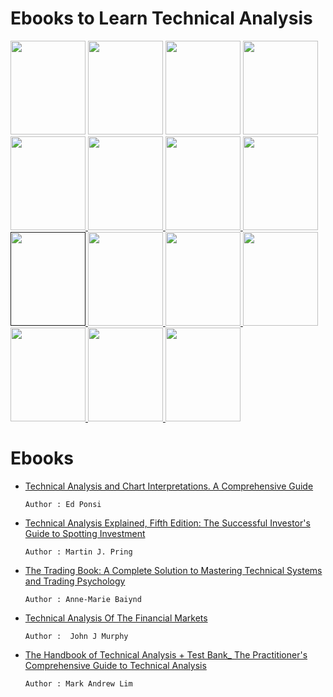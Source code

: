 # Ebooks to Learn Technical Analysis
<!-- technical_analysis_and_chart_interpretation -->
<a href="https://drive.google.com/file/d/1hxq3G48anYGOG474Xr0nnx8oUnbnTX52/view?usp=sharing">
<img src="https://d386vep05x5edh.cloudfront.net/product_images/2630/2630199_500px_jpg/technical_analysis_and_chart_interpretations_a.jpg" width="120px" height="150px"/></a>

<!-- The Trading Book Explained -->
<a href="https://drive.google.com/file/d/1g7YRILETP8Ju6YqbwXcH7xnAc-AXeq5d/view?usp=sharing">
<img src="https://images-na.ssl-images-amazon.com/images/I/51X8c6T5OyL._SX332_BO1,204,203,200_.jpg" width="120px" height="150px"/></a>    

<!-- The Trading Book -->
<a href="https://drive.google.com/file/d/1SOGToCDHStKrR_fmcCkWiP4OfzyAJgCB/view?usp=sharing">
<img src="https://images-na.ssl-images-amazon.com/images/I/51m4JJlfVgL._SX338_BO1,204,203,200_.jpg" width="120px" height="150px"/></a>

<!-- The Trading Analysis of the Financial Market -->
<a href="https://drive.google.com/file/d/1AaylYvh3T7lbZxlgZ7y1I3Z2pA0-EclM/view?usp=sharing">
<img src="https://m.media-amazon.com/images/I/51NEerBzI9L._SL500_.jpg" width="120px" height="150px"/></a>

<!-- The Handbook of Trading Analysis -->
<a href="https://drive.google.com/file/d/1eXi1j0aD6NRbfDwrRubX52Ds8kDtielx/view?usp=sharing">
<img src="https://images-na.ssl-images-amazon.com/images/I/61m16o5aq9L.jpg"  width="120px" height="150px"/> </a>

<!-- Technical Analysis For Dummies -->
<a href="https://drive.google.com/file/d/1OnRS6zUF5xunzGa4xOf9MehZxUjL8vfx/view?usp=sharing">
<img src="https://i.gr-assets.com/images/S/compressed.photo.goodreads.com/books/1347344862l/639247.jpg"  width="120px" height="150px"/> </a>

<!-- Technical Analysis of Stock Trends, Eleventh Edition -->
<a href="https://drive.google.com/file/d/1DJ6hQHVgZIZiIK-MqizbD4FtdBv_5kyQ/view?usp=sharing">
<img src="https://images-na.ssl-images-amazon.com/images/I/411bwpBYF-L._SX330_BO1,204,203,200_.jpg"  width="120px" height="150px"/> </a>

<!-- The Swing Trader Bible  -->
<a href="https://drive.google.com/file/d/1dD-zquPD180p1N7H7P933Wsvl5ntMH6u/view?usp=sharing">
<img src="https://images-na.ssl-images-amazon.com/images/I/41JHWMiDRkL._SX331_BO1,204,203,200_.jpg"  width="120px" height="150px"/> </a>

<!-- Technical Analysis simplified  -->
<a href="">
<img src="https://images-na.ssl-images-amazon.com/images/I/41KWFMMRWQL._SX311_BO1,204,203,200_.jpg"  width="120px" height="150px"/> </a>

<!-- Support and Resistance Simplified -->
<a href="https://drive.google.com/file/d/1AxSLZM-WUcquCfiMAa4dfvAxRqsZj_PS/view?usp=sharing">
<img src="https://images-na.ssl-images-amazon.com/images/I/51E2QAHJZRL._SX317_BO1,204,203,200_.jpg"  width="120px" height="150px"/> </a>

<!-- Moving Averages simplified  -->
<a href="https://drive.google.com/file/d/1lkrLPbvHt73UPJyxqcoKjYmhXNL7tmHQ/view?usp=sharing">
<img src="https://images-na.ssl-images-amazon.com/images/I/41f3JJKZDsL._SX313_BO1,204,203,200_.jpg"  width="120px" height="150px"/> </a>

<!-- 12 Simple Technical Indicators that Really Work  -->
<a href="https://drive.google.com/file/d/17POSrHjoPi4rKqeBnpMIJjuYqg1Arknt/view?usp=sharing">
<img src="https://images-na.ssl-images-amazon.com/images/I/510LVgSZQOL._SX331_BO1,204,203,200_.jpg"  width="120px" height="150px"/> </a>

<!-- Moving Averages 101  -->
<a href="https://drive.google.com/file/d/1cALjKQGk17EeG5qpgGzHItTnp5BnkX5T/view?usp=sharing">
<img src="https://images-na.ssl-images-amazon.com/images/I/61tZ0+EV2YL.jpg"  width="120px" height="150px"/> </a>

<!-- The Complete Breakout Trader  -->
<a href="https://drive.google.com/file/d/1oI11Um5ffpWwYw7lQwbZrZASBrE_Ea50/view?usp=sharing">
<img src="https://m.media-amazon.com/images/I/41GfzXd5HlL.jpg"  width="120px" height="150px"/> </a>

<!-- Encyclopedia Of Trading Strategies -->
<a href="https://drive.google.com/file/d/1SOqtjrulDs3pDlZsc9POScjDWjzO7q3N/view?usp=sharing">
<img src="https://images-na.ssl-images-amazon.com/images/I/51aaR9ZkBVL.jpg"  width="120px" height="150px"/> </a>

# Ebooks 
* <a href="https://drive.google.com/file/d/1g7YRILETP8Ju6YqbwXcH7xnAc-AXeq5d/view?usp=sharing">Technical Analysis and Chart Interpretations. A Comprehensive Guide </a>
    
      Author : Ed Ponsi    
* <a href="https://drive.google.com/file/d/1SOGToCDHStKrR_fmcCkWiP4OfzyAJgCB/view?usp=sharing">Technical Analysis Explained, Fifth Edition: The Successful Investor's Guide to Spotting Investment </a>

      Author : Martin J. Pring
* <a href="">The Trading Book: A Complete Solution to Mastering Technical Systems and Trading Psychology </a>
    
      Author : Anne-Marie Baiynd
* <a href="https://drive.google.com/file/d/1AaylYvh3T7lbZxlgZ7y1I3Z2pA0-EclM/view?usp=sharing">Technical Analysis Of The Financial Markets</a>
    
      Author :  John J Murphy      
* <a href="https://drive.google.com/file/d/1eXi1j0aD6NRbfDwrRubX52Ds8kDtielx/view?usp=sharing">The Handbook of Technical Analysis + Test Bank_ The Practitioner's Comprehensive Guide to Technical Analysis </a>

      Author : Mark Andrew Lim 



